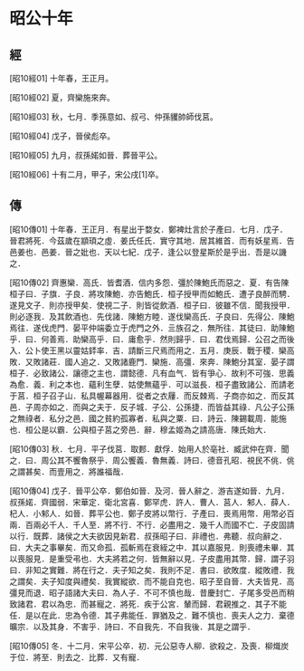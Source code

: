 # 昭公十年

## 經 <a name="10Zhao10Jing"></a>

<a name="10Zhao10Jing01">[昭10經01]</a> 十年春，王正月。

<a name="10Zhao10Jing02">[昭10經02]</a> 夏，齊欒施來奔。

<a name="10Zhao10Jing03">[昭10經03]</a> 秋，七月．季孫意如、叔弓、仲孫貜帥師伐莒。

<a name="10Zhao10Jing04">[昭10經04]</a> 戊子，晉侯彪卒。

<a name="10Zhao10Jing05">[昭10經05]</a> 九月，叔孫婼如晉．葬晉平公。

<a name="10Zhao10Jing06">[昭10經06]</a> 十有二月，甲子，宋公戌[1]卒。

## 傳 <a name="10Zhao10Zhuan"></a>

<a name="10Zhao10Zhuan01">[昭10傳01]</a> 十年春．王正月．有星出于婺女．鄭裨灶言於子產曰．七月．戊子．晉君將死．今茲歲在顓頊之虛．姜氏任氏．實守其地．居其維首．而有妖星焉．告邑姜也．邑姜．晉之妣也．天以七紀．戊子．逢公以登星斯於是乎出．吾是以譏之．

<a name="10Zhao10Zhuan02">[昭10傳02]</a> 齊惠欒．高氏．皆耆酒．信内多怨．彊於陳鮑氏而惡之．夏．有告陳桓子曰．子旗．子良．將攻陳鮑．亦告鮑氏．桓子授甲而如鮑氏．遭子良醉而騁．遂見文子．則亦授甲矣．使視二子．則皆從飲酒．桓子曰．彼雖不信．聞我授甲．則必逐我．及其飲酒也．先伐諸．陳鮑方睦．遂伐欒高氏．子良曰．先得公．陳鮑焉往．遂伐虎門．晏平仲端委立于虎門之外．亖族召之．無所往．其徒曰．助陳鮑乎．曰．何善焉．助欒高乎．曰．庸愈乎．然則歸乎．曰．君伐焉歸．公召之而後入．公卜使王黑以靈姑銔率．吉．請斷三尺焉而用之．五月．庚辰．戰于稷．欒高敗．又敗諸莊．國人追之．又敗諸鹿門．欒施．高彊．來奔．陳鮑分其室．晏子謂桓子．必致諸公．讓德之主也．謂懿德．凡有血气．皆有爭心．故利不可強．思義為愈．義．利之本也．蘊利生孽．姑使無蘊乎．可以滋長．桓子盡致諸公．而請老于莒．桓子召子山．私具幄幕器用．從者之衣屨．而反棘焉．子商亦如之．而反其邑．子周亦如之．而與之夫于．反子城．子公．公孫捷．而皆益其祿．凡公子公孫之無祿者．私分之邑．國之貧約孤寡者．私與之粟．曰．詩云．陳錫載周．能施也．桓公是以霸．公與桓子莒之旁邑．辭．穆孟姬為之請高唐．陳氏始大．

<a name="10Zhao10Zhuan03">[昭10傳03]</a> 秋．七月．平子伐莒．取郠．獻俘．始用人於亳社．臧武仲在齊．聞之．曰．周公其不饗魯祭乎．周公饗義．魯無義．詩曰．德音孔昭．視民不佻．佻之謂甚矣．而壹用之．將誰福哉．

<a name="10Zhao10Zhuan04">[昭10傳04]</a> 戊子．晉平公卒．鄭伯如晉．及河．晉人辭之．游吉遂如晉．九月．叔孫婼．齊國弱．宋華定．衛北宮喜．鄭罕虎．許人．曹人．莒人．邾人．薛人．杞人．小邾人．如晉．葬平公也．鄭子皮將以幣行．子產曰．喪焉用幣．用幣必百兩．百兩必千人．千人至．將不行．不行．必盡用之．幾千人而國不亡．子皮固請以行．既葬．諸侯之大夫欲因見新君．叔孫昭子曰．非禮也．弗聽．叔向辭之．曰．大夫之事畢矣．而又命孤．孤斬焉在衰絰之中．其以嘉服見．則喪禮未畢．其以喪服見．是重受弔也．大夫將若之何．皆無辭以見．子皮盡用其幣．歸．謂子羽曰．非知之實難．將在行之．夫子知之矣．我則不足．書曰．欲敗度．縱敗禮．我之謂矣．夫子知度與禮矣．我實縱欲．而不能自克也．昭子至自晉．大夫皆見．高彊見而退．昭子語諸大夫曰．為人子．不可不慎也哉．昔慶封亡．子尾多受邑而稍致諸君．君以為忠．而甚寵之．將死．疾于公宮．輦而歸．君親推之．其子不能任．是以在此．忠為令德．其子弗能任．罪猶及之．難不慎也．喪夫人之力．棄德曠宗．以及其身．不害乎．詩曰．不自我先．不自我後．其是之謂乎．

<a name="10Zhao10Zhuan05">[昭10傳05]</a> 冬．十二月．宋平公卒．初．元公惡寺人柳．欲殺之．及喪．柳熾炭于位．將至．則去之．比葬．又有寵．

